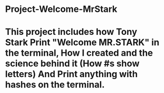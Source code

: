 # Project-Welcome-MrStark
# This project includes how Tony Stark Print "Welcome MR.STARK" in the terminal, How I created and the science behind it (How #s show letters) And Print anything with hashes on the terminal.
